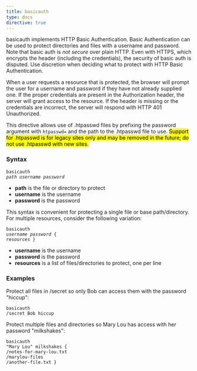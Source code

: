 ```yaml
---
title: basicauth
type: docs
directive: true
---
```


basicauth implements HTTP Basic Authentication. Basic Authentication can be used to protect directories and files with a username and password. Note that basic auth is *not secure* over plain HTTP. Even with HTTPS, which encrypts the header (including the credentials), the security of basic auth is disputed. Use discretion when deciding what to protect with HTTP Basic Authentication.

When a user requests a resource that is protected, the browser will prompt the user for a username and password if they have not already supplied one. If the proper credentials are present in the Authorization header, the server will grant access to the resource. If the header is missing or the credentials are incorrect, the server will respond with HTTP 401 Unauthorized.

This directive allows use of .htpasswd files by prefixing the password argument with `htpasswd=` and the path to the .htpasswd file to use. <mark>Support for .htpasswd is for legacy sites only and may be removed in the future; do not use .htpasswd with new sites.</mark>

### Syntax

<code class="block"><span class="hl-directive">basicauth</span> <span class="hl-arg"><i>path username password</i></span></code>

*   **path** is the file or directory to protect
*   **username** is the username
*   **password** is the password

This syntax is convenient for protecting a single file or base path/directory. For multiple resources, consider the following variation:

<code class="block"><span class="hl-directive">basicauth</span> <span class="hl-arg"><i>username password</i></span> {
    <span class="hl-subdirective"><i>resources</i></span>
}</code>

*   **username** is the username
*   **password** is the password
*   **resources** is a list of files/directories to protect, one per line

### Examples

Protect all files in /secret so only Bob can access them with the password "hiccup":

<code class="block"><span class="hl-directive">basicauth</span> <span class="hl-arg">/secret Bob hiccup</span></code>

Protect multiple files and directories so Mary Lou has access with her password "milkshakes":

<code class="block"><span class="hl-directive">basicauth</span> <span class="hl-arg">"Mary Lou" milkshakes</span> {
    <span class="hl-subdirective">/notes-for-mary-lou.txt</span>
    <span class="hl-subdirective">/marylou-files</span>
    <span class="hl-subdirective">/another-file.txt</span>
}</code>
